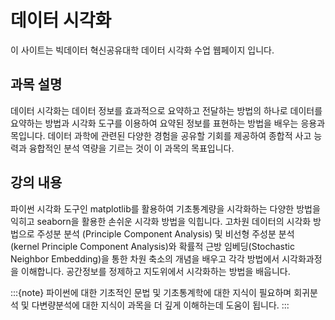 # 데이터 시각화

이 사이트는 빅데이터 혁신공유대학 데이터 시각화 수업 웹페이지 입니다. 

## 과목 설명 

데이터 시각화는 데이터 정보를 효과적으로 요약하고 전달하는 방법의 하나로 데이터를 요약하는 방법과 시각화 도구를 이용하여 요약된 정보를 
표현하는 방법을 배우는 응용과목입니다. 데이터 과학에 관련된 다양한 경험을 공유할 기회를 제공하여 종합적 사고 능력과 융합적인 분석 역량을 기르는 것이 이 과목의 목표입니다. 



## 강의 내용 

 파이썬 시각화 도구인 matplotlib를 활용하여 기초통계량을 시각화하는 다양한 방법을 익히고 seaborn을 활용한 손쉬운 시각화 방법을 익힙니다. 고차원 데이터의 시각화 방법으로  주성분 분석 (Principle Component Analysis) 및 비선형 주성분 분석 (kernel Principle Component Analysis)와 확률적 근방 임베딩(Stochastic Neighbor Embedding)을 통한 차원 축소의 개념을 배우고 각각 방법에서 시각화과정을 이해합니다. 공간정보를 정제하고 지도위에서 시각화하는 방법을 배웁니다. 


 
:::{note}
파이썬에 대한 기초적인 문법 및 기초통계학에 대한 지식이 필요하며 회귀분석 및 다변량분석에 대한 지식이 과목을 더 깊게 이해하는데 도움이 됩니다. 
:::
